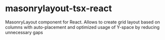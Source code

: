# masonrylayout-tsx-react
MasonryLayout component for React. Allows to create grid layout based on columns with auto-placement and optimized usage of Y-space by reducing unnecessary gaps
